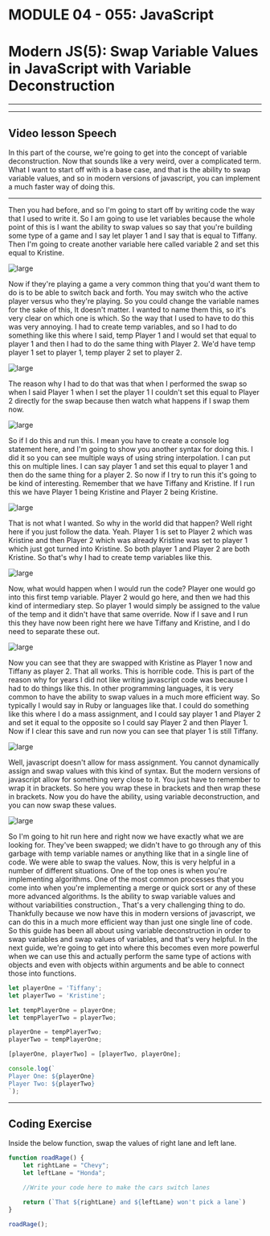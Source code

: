 # MODULE 04 - 055: JavaScript

# Modern JS(5): Swap Variable Values in JavaScript with Variable Deconstruction

---

---

## Video lesson Speech

In this part of the course, we're going to get into the concept of 
variable deconstruction. Now that sounds like a very weird, over a 
complicated term. What I want to start off with is a base case, and that
 is the ability to swap variable values, and so in modern versions of 
javascript, you can implement a much faster way of doing this.

****

Then you had before, and so I'm going to start off by writing code the way that I used to write it. So I am going to use let variables because the whole point of this is I want the ability to swap values so say that you're building some type of a game and I say let player 1 and I say that is equal to Tiffany. Then I'm going to create another variable here called variable 2 and set this equal to Kristine. 

![large](./04-055_IMG1.png)

Now if they're playing a game a very common thing that you'd want them to do is to be able to switch back and forth. You may switch who the active player versus who they're playing. So you could change the variable names for the sake of this, It doesn't matter. I wanted to name them this, so it's very clear on which one is which. So the way that I used to have to do this was very annoying. I had to create temp variables, and so I had to do something like this where I said, temp Player 1 and I would set that equal to player 1 and then I had to do the same thing with Player 2. We'd have temp player 1 set to player 1, temp player 2 set to player 2. 

![large](./04-055_IMG2.png)

The reason why I had to do that was that when I performed the swap so when I said Player 1 when I set the player 1 I couldn't set this equal to Player 2 directly for the swap because then watch what happens if I swap them now. 

![large](./04-055_IMG3.png)

So if I do this and run this. I mean you have to create a console log statement here, and I'm going to show you another syntax for doing this. I did it so you can see multiple ways of using string interpolation. I can put this on multiple lines. I can say player 1 and set this equal to player 1 and then do the same thing for a player 2. So now if I try to run this it's going to be kind of interesting. Remember that we have Tiffany and Kristine. If I run this we have Player 1 being Kristine and Player 2 being Kristine. 

![large](./04-055_IMG4.png)

That is not what I wanted. So why in the world did that happen? Well right here if you just follow the data. Yeah. Player 1 is set to Player 2 which was Kristine and then Player 2 which was already Kristine was set to player 1 which just got turned into Kristine. So both player 1 and Player 2 are both Kristine. So that's why I had to create temp variables like this. 

![large](./04-055_IMG5.png)

Now, what would happen when I would run the code? Player one would go into this first temp variable. Player 2 would go here, and then we had this kind of intermediary step. So player 1 would simply be assigned to the value of the temp and it didn't have that same override. Now if I save and I run this they have now been right here we have Tiffany and Kristine, and I do need to separate these out. 

![large](./04-055_IMG6.png)

Now you can see that they are swapped with Kristine as Player 1 now and Tiffany as player 2. That all works. This is horrible code. This is part of the reason why for years I did not like writing javascript code was because I had to do things like this. In other programming languages, it is very common to have the ability to swap values in a much more efficient way. So typically I would say in Ruby or languages like that. I could do something like this where I do a mass assignment, and I could say player 1 and Player 2 and set it equal to the opposite so I could say Player 2 and then Player 1. Now if I clear this save and run now you can see that player 1 is still Tiffany. 

![large](./04-055_IMG7.png)

Well, javascript doesn't allow for mass assignment. You cannot dynamically assign and swap values with this kind of syntax. But the modern versions of javascript allow for something very close to it. You just have to remember to wrap it in brackets. So here you wrap these in brackets and then wrap these in brackets. Now you do have the ability, using variable deconstruction, and you can now swap these values. 

![large](./04-055_IMG8.png)

So I'm going to hit run here and right now we have exactly what we are looking for. They've been swapped; we didn't have to go through any of this garbage with temp variable names or anything like that in a single line of code. We were able to swap the values. Now, this is very helpful in a number of different situations. One of the top ones is when you're implementing algorithms. One of the most common processes that you come into when you're implementing a merge or quick sort or any of these more advanced algorithms. Is the ability to swap variable values and without variabilities construction., That's a very challenging thing to do. Thankfully because we now have this in modern versions of javascript, we can do this in a much more efficient way than just one single line of code. So this guide has been all about using variable deconstruction in order to swap variables and swap values of variables, and that's very helpful. In the next guide, we're going to get into where this becomes even more powerful when we can use this and actually perform the same type of actions with objects and even with objects within arguments and be able to connect those into functions.

```js
let playerOne = 'Tiffany';
let playerTwo = 'Kristine';

let tempPlayerOne = playerOne;
let tempPlayerTwo = playerTwo;

playerOne = tempPlayerTwo;
playerTwo = tempPlayerOne;

[playerOne, playerTwo] = [playerTwo, playerOne];

console.log(`
Player One: ${playerOne}
Player Two: ${playerTwo}
`);
```

****

## Coding Exercise

Inside the below function, swap the values of right lane and left lane.

```js
function roadRage() {
    let rightLane = "Chevy";
    let leftLane = "Honda";

    //Write your code here to make the cars switch lanes

    return (`That ${rightLane} and ${leftLane} won't pick a lane`)
}

roadRage();
```
